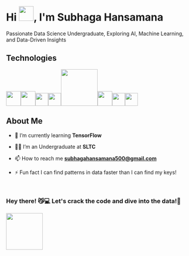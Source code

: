 # Hi <img src="https://emojis.slackmojis.com/emojis/images/1577305505/7373/hand_wave.gif?1577305505" width=40>, I'm Subhaga Hansamana

Passionate Data Science Undergraduate, Exploring AI, Machine Learning, and Data-Driven Insights

## Technologies
<img src = "https://www.svgrepo.com/show/452091/python.svg" width = "40px"><img src = "https://www.svgrepo.com/show/452234/java.svg" width = "40px"><img src ="https://upload.wikimedia.org/wikipedia/en/thumb/2/20/Power_BI_logo.svg/105px-Power_BI_logo.svg.png" width = "35px"><img src ="https://static.wikia.nocookie.net/logopedia/images/a/aa/Microsoft_Fabric_2023.svg/revision/latest?cb=20230528223239" width = "35px"><img src = "https://upload.wikimedia.org/wikipedia/commons/thumb/d/d0/RStudio_logo_flat.svg/1200px-RStudio_logo_flat.svg.png" width = 100px><img src = "https://avatars.githubusercontent.com/u/15658638?s=280&v=4" width = "40px"><img src = "https://upload.wikimedia.org/wikipedia/commons/thumb/3/38/Jupyter_logo.svg/66px-Jupyter_logo.svg.png" width = "35px"><img src = "https://www.google.com/url?sa=i&url=https%3A%2F%2Fwww.ultralytics.com%2Fblog%2Fintroducing-ultralytics-yolov8&psig=AOvVaw1jwi5MoCtuV-j4o2WAHlhg&ust=1751254075069000&source=images&cd=vfe&opi=89978449&ved=0CBQQjRxqFwoTCKCj3IbYlY4DFQAAAAAdAAAAABAL" width = "35px">

## About Me
- 🌱 I’m currently learning **TensorFlow**

- 🧑‍🎓 I’m an Undergraduate at **SLTC**
  
- 📫 How to reach me **subhagahansamana500@gmail.com**

- ⚡ Fun fact I can find patterns in data faster than I can find my  keys!

<br>

### Hey there! 😼💻 Let's crack the code and dive into the data!🧡

<img src="https://github.com/7oSkaaa/7oSkaaa/blob/main/Images/about_me.gif?raw=true" width = 100px></img>
